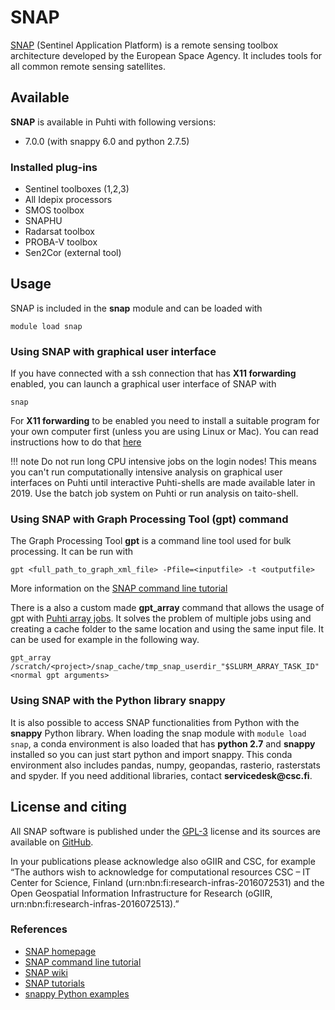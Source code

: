 # SNAP

[SNAP](https://step.esa.int/main/toolboxes/snap/) (Sentinel Application Platform) is a remote sensing toolbox architecture developed by the European Space Agency. It includes tools for all common remote sensing satellites.

## Available

__SNAP__ is available in Puhti with following versions:

* 7.0.0 (with snappy 6.0 and python 2.7.5)

### Installed plug-ins

* Sentinel toolboxes (1,2,3)
* All Idepix processors
* SMOS toolbox
* SNAPHU
* Radarsat toolbox
* PROBA-V toolbox
* Sen2Cor (external tool)

## Usage

SNAP is included in the __snap__ module and can be loaded with

`module load snap`

### Using SNAP with graphical user interface

If you have connected with a ssh connection that has __X11 forwarding__ enabled, you can launch a graphical user interface of SNAP with

`snap`

For __X11 forwarding__ to be enabled you need to install a suitable program for your own computer first (unless you are using Linux or Mac). You can read instructions how to do that [here](../#computing/connecting)

!!! note
    Do not run long CPU intensive jobs on the login nodes! This means you can't run computationally intensive analysis on graphical user interfaces on Puhti until interactive Puhti-shells are made available later in 2019. Use the batch job system on Puhti or run analysis on taito-shell.

### Using SNAP with Graph Processing Tool (gpt) command

The Graph Processing Tool __gpt__ is a command line tool used for bulk processing. It can be run with

`gpt <full_path_to_graph_xml_file> -Pfile=<inputfile> -t <outputfile>`

More information on the [SNAP command line tutorial](http://step.esa.int/docs/tutorials/SNAP_CommandLine_Tutorial.pdf)

There is a also a custom made __gpt_array__ command that allows the usage of gpt with [Puhti array jobs](../#computing/running/array-jobs/#_top). It solves the problem of multiple jobs using and creating a cache folder to the same location and using the same input file. It can be used for example in the following way.

`gpt_array /scratch/<project>/snap_cache/tmp_snap_userdir_"$SLURM_ARRAY_TASK_ID" <normal gpt arguments>`

### Using SNAP with the Python library snappy

It is also possible to access SNAP functionalities from Python with the __snappy__ Python library. When loading the snap module with `module load snap`, a conda environment is also loaded that has __python 2.7__ and __snappy__ installed so you can just start python and import snappy. This conda environment also includes pandas, numpy, geopandas, rasterio, rasterstats and spyder. If you need additional libraries, contact __servicedesk@csc.fi__.

## License and citing

All SNAP software is published under the [GPL-3](https://www.gnu.org/licenses/gpl.html) license and its sources are available on [GitHub](https://github.com/senbox-org/).

In your publications please acknowledge also oGIIR and CSC, for example “The authors wish to acknowledge for computational resources CSC – IT Center for Science, Finland (urn:nbn:fi:research-infras-2016072531) and the Open Geospatial Information Infrastructure for Research (oGIIR, urn:nbn:fi:research-infras-2016072513).”

### References

* [SNAP homepage](http://step.esa.int/main/toolboxes/snap/)
* [SNAP command line tutorial](http://step.esa.int/docs/tutorials/SNAP_CommandLine_Tutorial.pdf)
* [SNAP wiki](https://senbox.atlassian.net/wiki/spaces/SNAP/overview)
* [SNAP tutorials](http://step.esa.int/main/doc/tutorials/)
* [snappy Python examples](https://senbox.atlassian.net/wiki/spaces/SNAP/pages/19300362/How+to+use+the+SNAP+API+from+Python)
